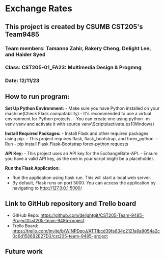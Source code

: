# Exchange Rates
## This project is created by CSUMB CST205's Team9485
### Team members: Tamanna Zahir, Rakery Cheng, Delight Lee, and Haider Syed
### Class: CST205-01_FA23: Multimedia Design & Progmng
### Date: 12/11/23
## How to run program: 
**Set Up Python Environment:**
    - Make sure you have Python installed on your machine(Check Flask compatability)
    - It's recommended to use a virtual environment for Python projects. 
    -   You can create one using python -m venv venv and activate it with source venv\Scripts\activate.ps1(Windows)

**Install Required Packages:**
    - Install Flask and other required packages using pip.
    - This project requires flask, flask_bootstrap, and forex_python.
    - Run 
        - pip install Flask Flask-Bootstrap forex-python requests

**API Key:**
    - This project uses an API key for the ExchangeRate-API.
    - Ensure you have a valid API key, as the one in your script might be a placeholder. 

**Run the Flask Application:**
  - Run the application using flask run. This will start a local web server.
  - By default, Flask runs on port 5000. You can access the application by navigating to http://127.0.0.1:5000/

## Link to GitHub repository and Trello board
  - GitHub Repo: https://github.com/delightgit/CST205-Team-9485-Project#cst205-team-9485-project
  - Trello Board: https://trello.com/invite/b/WiNPDqoJ/ATTIbcd39fa634c2121a6a9054a2c0c6d1586B2E27D3/cst205-team-9485-project
## Future work
 
